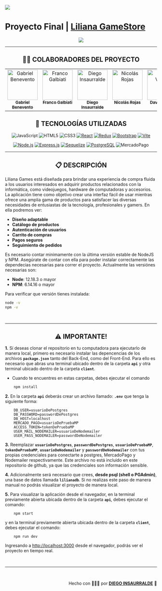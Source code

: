 <p align='left'>
    <img src='https://static.wixstatic.com/media/85087f_0d84cbeaeb824fca8f7ff18d7c9eaafd~mv2.png/v1/fill/w_160,h_30,al_c,q_85,usm_0.66_1.00_0.01/Logo_completo_Color_1PNG.webp' </img>
</p>

# Proyecto Final | [**Liliana GameStore**](https://lilianagamesstore.onrender.com)

<p align="center">
  <img src="https://www.vodacom.co.za/sites/vodacomcoza/files/styles/extra_large_landscape/public/2021-06/microsoft-store-banner.jpg?itok=viZ4SSQy" />
</p>

---

<div align="center">

## **:man_technologist: COLABORADORES DEL PROYECTO**

</div>

<table align="center">
  <tbody>
    <tr>
      <td align="center" valign="top" width="14.28%"><a href="https://github.com/GSBenevento"><img src="https://avatars.githubusercontent.com/u/129414715?v=4" width="100px;" alt="Gabriel Benevento"/><br /><sub><b>Gabriel Benevento</b></sub></a><br /></td>
      <td align="center" valign="top" width="14.28%"><a href="https://github.com/Galbfran"><img src="https://avatars.githubusercontent.com/u/107511558?v=4" width="100px;" alt="Franco Galbiati"/><br /><sub><b>Franco Galbiati</b></sub></a><br /></td>
      <td align="center" valign="top" width="14.28%"><a href="https://github.com/Insaurralde38"><img src="https://avatars.githubusercontent.com/u/127244677?v=4" width="100px;" alt="Diego Insaurralde"/><br /><sub><b>Diego Insaurralde</b></sub></a><br /></td>
      <td align="center" valign="top" width="14.28%"><a href="https://github.com/NicolasRojas09"><img src="https://avatars.githubusercontent.com/u/106163351?v=4" width="100px;" alt="Nicolás Rojas"/><br /><sub><b>Nicolás Rojas</b></sub></a><br /></td>
      <td align="center" valign="top" width="14.28%"><a href="https://github.com/DaveVrl"><img src="https://avatars.githubusercontent.com/u/110915236?v=4" width="100px;" alt="David Varela"/><br /><sub><b>David Varela</b></sub></a><br /></td>
      <td align="center" valign="top" width="14.28%"><a href="https://github.com/gabivillarec"><img src="https://avatars.githubusercontent.com/u/71297222?v=4" width="100px;" alt="Gabriel Villalobos"/><br /><sub><b>Gabriel Villalobos</b></sub></a><br /></td>
    </tr>
  </tbody>
</table>

<div align="center">
    
## **📌 TECNOLOGÍAS UTILIZADAS**

![JavaScript](https://img.shields.io/badge/-JavaScript-black?style=flat-square&logo=javascript)
![HTML5](https://img.shields.io/badge/-HTML5-E46625?style=flat-square&logo=html5&logoColor=white)
![CSS3](https://img.shields.io/badge/-CSS3-385BF4?style=flat-square&logo=css3)
[![React](https://img.shields.io/badge/-React-black?style=flat-square&logo=react&link=https://es.react.dev/)](https://es.react.dev/)
[![Redux](https://img.shields.io/badge/Redux-7241BE.svg?style=flat-square&logo=redux&logoColor=white&link=https://es.redux.js.org/)](https://es.redux.js.org/)
[![Bootstrap](https://img.shields.io/badge/Bootstrap-7C01FD?style=flat-square&logo=bootstrap&logoColor=white&link=https://getbootstrap.com/)](https://getbootstrap.com/)
[![Vite](https://img.shields.io/badge/Vite-9E40FF?style=flat-square&logo=vite&logoColor=F7CA00&link=https://vitejs.dev/)](https://vitejs.dev/)

[![Node.js](https://img.shields.io/badge/-Node.js-black?style=flat-square&logo=Node.js&link=https://nodejs.org/es)](https://nodejs.org/es)
[![Express.js](https://img.shields.io/badge/Express.js-404D59.svg?style=flat-square&logo=express&link=https://expressjs.com/es/)](https://expressjs.com/es/)
[![Sequelize](https://img.shields.io/badge/Sequelize-31396A?style=flat-square&logo=Sequelize&logoColor=68AEE8&link=https://sequelize.org/)](https://sequelize.org/)
[![PostgreSQL](https://img.shields.io/badge/-PostgreSQL-404D59?style=flat-square&logo=postgresql&logoColor=61DAFB&link=https://www.postgresql.org/)](https://www.postgresql.org/)
![MercadoPago](https://img.shields.io/badge/-MercadoPago-419BE4?style=flat-square&logo=mercadopago&logoColor=0D0082)

</div>

---

<div align="center">

## **📋 DESCRIPCIÓN**

</div>

Liliana Games está diseñada para brindar una experiencia de compra fluida a los usuarios interesados en adquirir productos relacionados con la informática, como videojuegos, hardware de computadoras y accesorios. La aplicación tiene como objetivo crear una interfaz fácil de usar mientras ofrece una amplia gama de productos para satisfacer las diversas necesidades de entusiastas de la tecnología, profesionales y gamers. En ella podremos ver:

  - **Diseño adaptable**
  - **Catálogo de productos**
  - **Autenticación de usuarios**
  - **Carrito de compras**
  - **Pagos seguros**
  - **Seguimiento de pedidos**

Es necesario contar minimamente con la última versión estable de NodeJS y NPM. Asegúrate de contar con ella para poder instalar correctamente las dependecias necesarias para correr el proyecto. Actualmente las versiónes necesarias son:

-  **Node**: 12.18.3 o mayor
-  **NPM**: 6.14.16 o mayor

Para verificar que versión tienes instalada:

```bash
node -v
npm -v
```

<br />

---

<div align="center">

## **⚠️ IMPORTANTE!**

</div>

**1.** Sí deseas clonar el repositorio en tu computadora para ejecutarlo de manera local, primero es necesario instalar las depencencias de los archivos **`package.json`** tanto del Back-End, como del Front-End. Para ello es necesario que abras una terminal ubicado dentro de la carpeta **`api`** y otra terminal ubicado dentro de la carpeta **`client`**.

-  Cuando te encuentres en estas carpetas, debes ejecutar el comando

```bash
    npm install
```

**2.** En la carpeta **`api`** deberás crear un archivo llamado: **`.env`** que tenga la siguiente forma:

   ```env
       DB_USER=usuarioDePostgres
       DB_PASSWORD=passwordDePostgres
       DB_HOST=localhost
       MERCADO_PAGO=usuarioDePruebaMP
       ACCESS_TOKEN=tokenDePruebaMP
       USER_MAIL_NODEMAILER=usuarioDeNodemailer
       USER_PASS_NODEMAILER=passwordDeNodemailer
   ```

**3.** Reemplazar **`usuarioDePostgres`**, **`passwordDePostgres`**, **`usuarioDePruebaMP`**, **`tokenDePruebaMP`**, **`usuarioDeNodemailer`** y **`passwordDeNodemailer`** con tus propias credenciales para conectarte a postgres, MercadoPago y Nodemailer respectivamente. Este archivo no está incluido en este repositorio de github, ya que las credenciales son información sensible.

**4.** Adicionalmente será necesario que crees, **desde psql (shell o PGAdmin)**, una base de datos llamada **`lilianadb`**. Si no realizas este paso de manera manual no podrás visualizar el proyecto de manera local.

**5.** Para visualizar la aplicación desde el navegador, en la terminal previamente abierta ubicada dentro de la carpeta **`api`**, debes ejecutar el comando:


        npm start

y en la terminal previamente abierta ubicada dentro de la carpeta **`client`**, debes ejecutar el comando:


        npm run dev

Ingresando a <http://localhost:3000> desde el navegador, podrás ver el proyecto en tiempo real.

<br />

---

<br />

<div align="end">

Hecho con 💙💛💙 por [**DIEGO INSAURRALDE**](https://www.linkedin.com/in/djinsaurralde38/) 🐒

</div>
